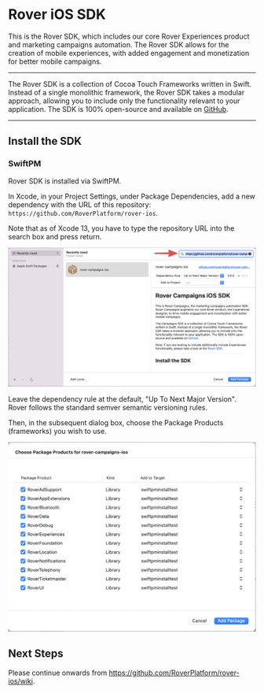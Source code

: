 # Rover iOS SDK

This is the Rover SDK, which includes our core Rover Experiences product and marketing campaigns automation.  The Rover SDK allows for the creation of mobile experiences, with added engagement and monetization for better mobile campaigns.

<hr />

The Rover SDK is a collection of Cocoa Touch Frameworks written in Swift. Instead of a single monolithic framework, the Rover SDK takes a modular approach, allowing you to include only the functionality relevant to your application. The SDK is 100% open-source and available on [GitHub](https://github.com/RoverPlatform/rover-ios).

---

## Install the SDK

### SwiftPM

Rover SDK is installed via SwiftPM.

In Xcode, in your Project Settings, under Package Dependencies, add a new dependency with the URL of this repository: `https://github.com/RoverPlatform/rover-ios`.

Note that as of Xcode 13, you have to type the repository URL into the search box and press return.

![SwiftPM Repo Dialog Box](readme-images/swiftpm-select-repo.png)

Leave the dependency rule at the default, "Up To Next Major Version".  Rover follows the standard semver semantic versioning rules.

Then, in the subsequent dialog box, choose the Package Products (frameworks) you wish to use.

![SwiftPM Target Dialog Box](readme-images/swiftpm-select-targets.png)


## Next Steps

Please continue onwards from https://github.com/RoverPlatform/rover-ios/wiki.
